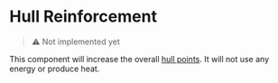 # Hull Reinforcement

> :warning: Not implemented yet

This component will increase the overall [hull points][hull-mechanic]. It will not use any energy or produce heat.

[hull-mechanic]: ../mechanics/HullHealthMechanic.md